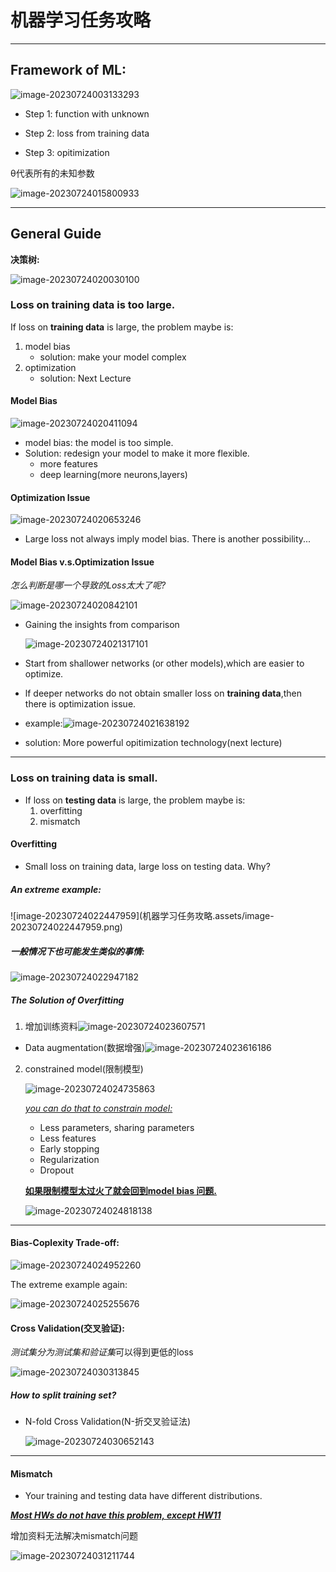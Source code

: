# 机器学习任务攻略

---

## Framework of ML:

![image-20230724003133293](机器学习任务攻略.assets/image-20230724003133293.png)

- Step 1: function with unknown

- Step 2: loss from training data
- Step 3: opitimization

θ代表所有的未知参数

![image-20230724015800933](机器学习任务攻略.assets/image-20230724015800933.png)

---

## General Guide

**决策树:**

![image-20230724020030100](机器学习任务攻略.assets/image-20230724020030100.png)

### Loss on training data is too large.

If loss on **training data** is large, the problem maybe is:

1. model bias
   - solution: make your model complex
2. optimization
   - solution: Next Lecture

#### Model Bias

![image-20230724020411094](机器学习任务攻略.assets/image-20230724020411094.png)

- model bias: the model is too simple.
- Solution: redesign your model to make it more flexible.
  - more features
  - deep learning(more neurons,layers)

#### Optimization Issue

![image-20230724020653246](机器学习任务攻略.assets/image-20230724020653246.png)

- Large loss not always imply model bias. There is another possibility...

#### Model Bias v.s.Optimization Issue

*怎么判断是哪一个导致的Loss太大了呢?*

![image-20230724020842101](机器学习任务攻略.assets/image-20230724020842101.png)

- Gaining the insights from comparison

  ![image-20230724021317101](机器学习任务攻略.assets/image-20230724021317101.png)

- Start from shallower networks (or other models),which are easier to optimize.

- lf deeper networks do not obtain smaller loss on **training data**,then there is optimization issue.
- example:![image-20230724021638192](机器学习任务攻略.assets/image-20230724021638192.png)

- solution: More powerful opitimization technology(next lecture)

---

### Loss on training data is small.

- If loss on **testing data** is large, the problem maybe is:
  1. overfitting
  2. mismatch

#### Overfitting

- Small loss on training data, large loss on testing data. Why?

##### An extreme example:

<!--testing data in training data-->![image-20230724022447959](机器学习任务攻略.assets/image-20230724022447959.png)

##### 一般情况下也可能发生类似的事情: 

![image-20230724022947182](机器学习任务攻略.assets/image-20230724022947182.png)

##### The Solution of Overfitting 

1. 增加训练资料![image-20230724023607571](机器学习任务攻略.assets/image-20230724023607571.png)
   
- Data augmentation(数据增强)![image-20230724023616186](机器学习任务攻略.assets/image-20230724023616186.png)
  
2. constrained model(限制模型)

   ![image-20230724024735863](机器学习任务攻略.assets/image-20230724024735863.png)

   *<u>you can do that to constrain model:</u>*
   
   - Less parameters, sharing parameters
   - Less features
   - Early stopping
   - Regularization
   - Dropout
   
   <u>**如果限制模型太过火了就会回到model bias 问题.**</u>
   
   ![image-20230724024818138](机器学习任务攻略.assets/image-20230724024818138.png)

---



#### Bias-Coplexity Trade-off:

![image-20230724024952260](机器学习任务攻略.assets/image-20230724024952260.png)

The extreme example again:

![image-20230724025255676](机器学习任务攻略.assets/image-20230724025255676.png)

####  Cross Validation(交叉验证):

*测试集分为测试集和验证集*可以得到更低的loss

![image-20230724030313845](机器学习任务攻略.assets/image-20230724030313845.png)

##### How to split training set?

- N-fold Cross Validation(N-折交叉验证法)

  ![image-20230724030652143](机器学习任务攻略.assets/image-20230724030652143.png)

---



#### Mismatch 

- Your training and testing data have different distributions.

***<u>Most HWs do not have this problem, except HW11</u>***

增加资料无法解决mismatch问题

![image-20230724031211744](机器学习任务攻略.assets/image-20230724031211744.png)


